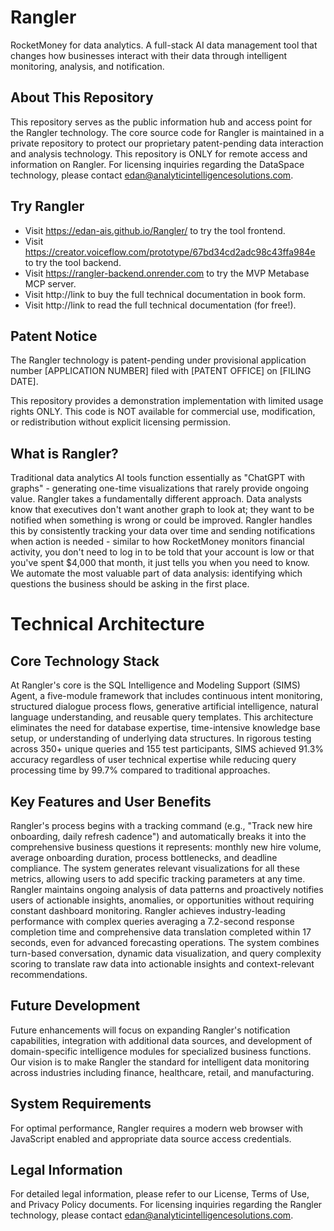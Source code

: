 # Rangler
RocketMoney for data analytics. A full-stack AI data management tool that changes how businesses interact with their data through intelligent monitoring, analysis, and notification.

## About This Repository
This repository serves as the public information hub and access point for the Rangler technology. The core source code for Rangler is maintained in a private repository to protect our proprietary patent-pending data interaction and analysis technology. This repository is ONLY for remote access and information on Rangler. For licensing inquiries regarding the DataSpace technology, please contact edan@analyticintelligencesolutions.com.

## Try Rangler
- Visit https://edan-ais.github.io/Rangler/ to try the tool frontend.
- Visit https://creator.voiceflow.com/prototype/67bd34cd2adc98c43ffa984e to try the tool backend.
- Visit https://rangler-backend.onrender.com to try the MVP Metabase MCP server.
- Visit http://link to buy the full technical documentation in book form.
- Visit http://link to read the full technical documentation (for free!).

## Patent Notice
The Rangler technology is patent-pending under provisional application number [APPLICATION NUMBER] filed with [PATENT OFFICE] on [FILING DATE].

This repository provides a demonstration implementation with limited usage rights ONLY. This code is NOT available for commercial use, modification, or redistribution without explicit licensing permission.

## What is Rangler?
Traditional data analytics AI tools function essentially as "ChatGPT with graphs" - generating one-time visualizations that rarely provide ongoing value. Rangler takes a fundamentally different approach. Data analysts know that executives don't want another graph to look at; they want to be notified when something is wrong or could be improved. Rangler handles this by consistently tracking your data over time and sending notifications when action is needed - similar to how RocketMoney monitors financial activity, you don't need to log in to be told that your account is low or that you've spent $4,000 that month, it just tells you when you need to know. We automate the most valuable part of data analysis: identifying which questions the business should be asking in the first place.

# Technical Architecture
## Core Technology Stack
At Rangler's core is the SQL Intelligence and Modeling Support (SIMS) Agent, a five-module framework that includes continuous intent monitoring, structured dialogue process flows, generative artificial intelligence, natural language understanding, and reusable query templates. This architecture eliminates the need for database expertise, time-intensive knowledge base setup, or understanding of underlying data structures. In rigorous testing across 350+ unique queries and 155 test participants, SIMS achieved 91.3% accuracy regardless of user technical expertise while reducing query processing time by 99.7% compared to traditional approaches.

## Key Features and User Benefits
Rangler's process begins with a tracking command (e.g., "Track new hire onboarding, daily refresh cadence") and automatically breaks it into the comprehensive business questions it represents: monthly new hire volume, average onboarding duration, process bottlenecks, and deadline compliance. The system generates relevant visualizations for all these metrics, allowing users to add specific tracking parameters at any time. Rangler maintains ongoing analysis of data patterns and proactively notifies users of actionable insights, anomalies, or opportunities without requiring constant dashboard monitoring. Rangler achieves industry-leading performance with complex queries averaging a 7.2-second response completion time and comprehensive data translation completed within 17 seconds, even for advanced forecasting operations. The system combines turn-based conversation, dynamic data visualization, and query complexity scoring to translate raw data into actionable insights and context-relevant recommendations.


## Future Development
Future enhancements will focus on expanding Rangler's notification capabilities, integration with additional data sources, and development of domain-specific intelligence modules for specialized business functions. Our vision is to make Rangler the standard for intelligent data monitoring across industries including finance, healthcare, retail, and manufacturing.

## System Requirements
For optimal performance, Rangler requires a modern web browser with JavaScript enabled and appropriate data source access credentials.

## Legal Information
For detailed legal information, please refer to our License, Terms of Use, and Privacy Policy documents. For licensing inquiries regarding the Rangler technology, please contact edan@analyticintelligencesolutions.com.
